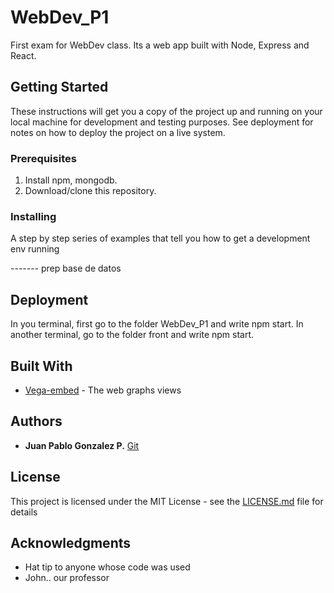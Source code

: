 # WebDev_P1

First exam for WebDev class. Its a web app built with Node, Express and React.

## Getting Started

These instructions will get you a copy of the project up and running on your local machine for development and testing purposes. See deployment for notes on how to deploy the project on a live system.

### Prerequisites

1. Install npm, mongodb.
2. Download/clone this repository.

### Installing

A step by step series of examples that tell you how to get a development env running

------- prep base de datos


## Deployment

In you terminal, first go to the folder WebDev_P1 and write npm start.
In another terminal, go to the folder front and write npm start.

## Built With

* [Vega-embed](https://www.npmjs.com/package/vega-embed) - The web graphs views

## Authors

* **Juan Pablo Gonzalez P.** [Git](https://github.com/jpgonzalez14)

## License

This project is licensed under the MIT License - see the [LICENSE.md](LICENSE.md) file for details

## Acknowledgments

* Hat tip to anyone whose code was used
* John.. our professor 
